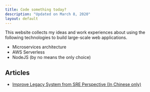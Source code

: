 ```yaml
---
title: Code something today?
description: "Updated on March 8, 2020"
layout: default
---
```


This website collects my ideas and work experiences about using the following technologies to build large-scale web applications.

- Microservices architecture
- AWS Serverless
- NodeJS (by no means the only choice)

## Articles

- [Improve Legacy System from SRE Perspective (In Chinese only)](zh/sre/Improve-Legacy-System-from-SRE-Perspective)
